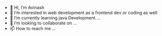 - 👋 Hi, I’m Avinash
- 👀 I’m interested in web development as a frontend dev or coding as well
- 🌱 I’m currently learning java Development....
- 💞️ I’m looking to collaborate on ...
- 📫 How to reach me ...

<!---
itzAvihub/itzAvihub is a ✨ special ✨ repository because its `README.md` (this file) appears on your GitHub profile.
You can click the Preview link to take a look at your changes.
--->
